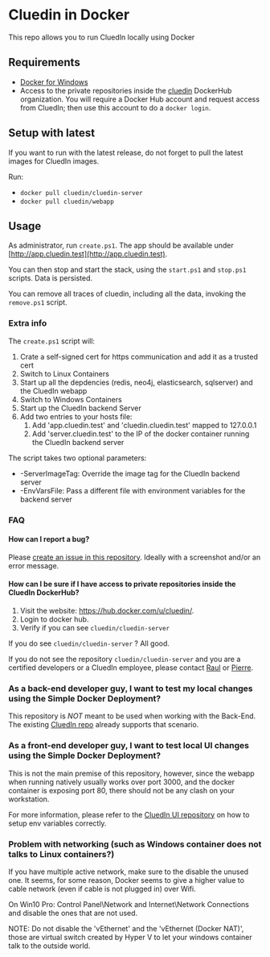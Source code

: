 # Cluedin in Docker

This repo allows you to run CluedIn locally using Docker

## Requirements

- [Docker for Windows](https://store.docker.com/editions/community/docker-ce-desktop-windows)
- Access to the private repositories inside the  [cluedin](https://hub.docker.com/u/cluedin/) DockerHub organization. You will require a Docker Hub account and request access from CluedIn; then use this account to do a ```docker login```.

## Setup with latest

If you want to run with the latest release, do not forget to pull the latest images for CluedIn images.

Run:

- `docker pull cluedin/cluedin-server`
- `docker pull cluedin/webapp`

## Usage

As administrator, run ```create.ps1```. The app should be available under [http://app.cluedin.test](http://app.cluedin.test).

You can then stop and start the stack, using the ```start.ps1``` and ```stop.ps1``` scripts. Data is persisted.

You can remove all traces of cluedin, including all the data, invoking the ```remove.ps1``` script.

### Extra info
The ```create.ps1``` script will:

1. Crate a self-signed cert for https communication and add it as a trusted cert
1. Switch to Linux Containers
1. Start up all the depdencies (redis, neo4j, elasticsearch, sqlserver) and the CluedIn webapp
1. Switch to Windows Containers
1. Start up the CluedIn backend Server
1. Add two entries to your hosts file: 
    1. Add 'app.cluedin.test' and 'cluedin.cluedin.test' mapped to 127.0.0.1
    1. Add 'server.cluedin.test' to the IP of the docker container running the CluedIn backend server

The script takes two optional parameters: 

- -ServerImageTag: Override the image tag for the CluedIn backend server
- -EnvVarsFile: Pass a different file with environment variables for the backend server

### FAQ

#### How can I report a bug?

Please [create an issue in this repository](https://github.com/CluedIn-io/Simple-Docker-Deployment/issues/new). Ideally with a screenshot and/or an error message.

#### How can I be sure if I have access to private repositories inside the CluedIn DockerHub?

1. Visit the website: https://hub.docker.com/u/cluedin/.
2. Login to docker hub.
3. Verify if you can see `cluedin/cluedin-server`

If you do see  `cluedin/cluedin-server` ? All good.

If you do not see the repository `cluedin/cluedin-server` and you are a certified developers or a CluedIn employee, please contact [Raul](mailto:rjz@cluedin.net) or [Pierre](mailto:pid@cluedin.net).

### As a back-end developer guy, I want to test my local changes using the Simple Docker Deployment?

This repository is *NOT* meant to be used when working with the Back-End. The existing [CluedIn repo](https://github.com/CluedIn-io/CluedIn) already supports that scenario.

### As a front-end developer guy, I want to test local UI changes using the Simple Docker Deployment?

This is not the main premise of this repository, however, since the webapp when running natively usually works over port 3000, and the docker container is exposing port 80, there should not be any clash on your workstation.

For more information, please refer to the [CluedIn UI repository](https://github.com/CluedIn-io/CluedIn.Widget) on how to setup env variables correctly.

### Problem with networking (such as Windows container does not talks to Linux containers?)

If you have multiple active network, make sure to the disable the unused one. It seems, for some reason, Docker seems to give a higher value to cable network (even if cable is not plugged in) over Wifi.

On Win10 Pro: Control Panel\Network and Internet\Network Connections and disable the ones that are not used.

NOTE: Do not disable the 'vEthernet' and the 'vEthernet (Docker NAT)', those are virtual switch created by Hyper V to let your windows container talk to the outside world.
